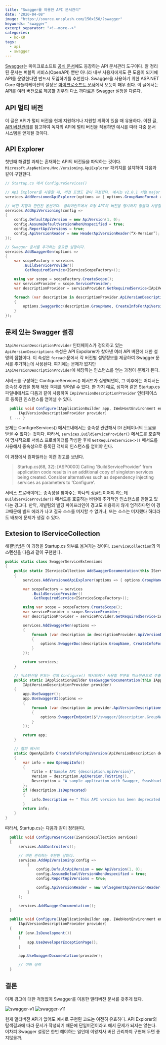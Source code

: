 ```yaml
---
title: "Swagger를 이용한 API 문서관리"
date: "2020-04-08"
image: "https://source.unsplash.com/150x150/?swagger"
keywords: "swagger"
excerpt_separator: "<!--more-->"
categories:
  - ko-KR
tags:
  - api
  - swagger
---
```


[Swagger](https://swagger.io/)는 마이크로소프트 [공식 문서](https://docs.microsoft.com/en-us/aspnet/core/tutorials/getting-started-with-swashbuckle?view=aspnetcore-3.1&tabs=visual-studio)에도 등장하는 API 문서관리 도구이다. 잘 정리된 문서는 퍼블릭 서비스(OpenAPI) 뿐만 아니라 내부 사용자에게도 큰 도움이 되기에 API를 운영한다면 반드시 도입하기를 추천한다. Swagger을 사용하기 위한 ASP.NET Core 애플리케이션의 설정은 [마이크로소프트 문서](https://docs.microsoft.com/en-us/aspnet/core/tutorials/getting-started-with-swashbuckle?view=aspnetcore-3.1&tabs=visual-studio)에서 보듯이 매우 쉽다. 이 글에서는 API를 여러 버전으로 제공할 경우의 다소 까다로운 Swagger 설정을 다룬다.

<!--more-->

## API 멀티 버전

이 글은 API가 멀티 버전을 현재 지원하거나 지원할 계획이 있을 때 유용하다. 이전 글, [API 버전관리](/api-버전관리)를 참고하여 독자의 API에 멀티 버전을 적용하면 예시를 따라 다중 문서 시스템을 얻게될 것이다.

## API Explorer

첫번째 해결할 과제는 혼재하는 API의 버전들을 파악하는 것이다. `Microsoft.AspNetCore.Mvc.Versioning.ApiExplorer` 패키지를 설치하여 다음과 같이 구현한다.

```csharp
// Startup.cs 에서 ConfigureServices()

// Api Explorer를 사용할 때, 버전 포맷도 같이 지정한다. 예시는 v2.0.1 처럼 major.minor.build 포맷을 의미한다.
services.AddVersionedApiExplorer(options => { options.GroupNameFormat = “’v’VVV”; });

// 버전 지정과 관련된 옵션이다. 클라이언트에서 요청 API의 버전을 명시하지 않을때 사용할 기본버전과 어떤 방식(여기서는 헤더)으로 명시하는지 정하고 있다.
services.AddApiVersioning(config =>
{
    config.DefaultApiVersion = new ApiVersion(1, 0);
    config.AssumeDefaultVersionWhenUnspecified = true;
    config.ReportApiVersions = true;
    config.ApiVersionReader = new HeaderApiVersionReader(“X-Version”);
});

// Swagger 문서를 추가하는 중요한 설정이다.
services.AddSwaggerGen(options =>
{
    var scopeFactory = services
        .BuildServiceProvider()
        .GetRequiredService<IServiceScopeFactory>();

    using var scope = scopeFactory.CreateScope();
    var serviceProvider = scope.ServiceProvider;
    var descriptionProvider = serviceProvider.GetRequiredService<IApiVersionDescriptionProvider>();

    foreach (var description in descriptionProvider.ApiVersionDescriptions)
    {
        options.SwaggerDoc(description.GroupName, CreateInfoForApiVersion(description));
    }
});
```

## 문제 있는 Swagger 설정

`IApiVersionDescriptionProvider` 인터페이스가 정의하고 있는 `ApiVersionDescriptions` 속성은 API Expolorer가 찾아낸 여러 API 버전에 대한 설명의 집합이다. 이 속성은 `foreach`문에서 각 버전별 설명정보를 제공하여 Swagger 문서를 추가하는데 사용된다. 여기에는 문제가 없지만 `IApiVersionDescriptionProvider`에 해당하는 인스턴스를 얻는 과정이 문제가 된다.

서비스를 구성하는 ConfigureServices() 메서드가 실행되면야, 그 이후에는 어디서든 종속성 주입을 통해 해당 객체를 얻어낼 수 있다. 한 가지 예로, 심지어 같은 Startup.cs 파일내에서도 다음과 같이 사용하여 `IApiVersionDescriptionProvider` 인터페이스로 등록된 인스턴스를 얻어낼 수 있다.

```csharp
  public void Configure(IApplicationBuilder app, IWebHostEnvironment env,
      IApiVersionDescriptionProvider provider)
  { ... }
```

문제는 ConfigreServices() 메서드내에서는 종속성 관련해서 DI 컨테이너의 도움을 받을 수 없다는 것이다. 따라서, `services.BuildServiceProvider()` 메서드를 호출하여 명시적으로 서비스 프로바이더를 작성한 후에 `GetRequiredService<>()` 메서드를 사용해서 종속성으로 등록된 객체의 인스턴스를 얻어야 한다.

이 과정에서 컴파일러는 이런 경고를 보낸다.

> Startup.cs(68, 32): [ASP0000] Calling 'BuildServiceProvider' from application code results in an additional copy of singleton services being created. Consider alternatives such as dependency injecting services as parameters to 'Configure'.

서비스 프로바이더는 종속성을 찾아주는 하나의 싱글턴이어야 하는데 `BuildServiceProvider()` 메서드를 호출하는 바람에 추가적인 인스턴스를 만들고 있다는 경고다. 만약, 개발팀의 빌딩 파이프라인이 경고도 허용하지 않게 엄격하다면 이 경고때문에 빌드 에러가 나고 결국 소스를 머지할 수 없거나, 또는 소스는 머지했다 하더라도 배포에 문제가 생길 수 있다.

## Extesion to IServiceCollection

해결방법은 이 과정을 Startup.cs 외부로 옮겨가는 것이다. `IServiceCollection`의 익스텐션을 다음과 같이 구현한다.

```csharp
public static class SwaggerServiceExtensions
{
    public static IServiceCollection AddSwaggerDocumentation(this IServiceCollection services)
    {
        services.AddVersionedApiExplorer(options => { options.GroupNameFormat = "'v'VVV"; });

        var scopeFactory = services
            .BuildServiceProvider()
            .GetRequiredService<IServiceScopeFactory>();

        using var scope = scopeFactory.CreateScope();
        var serviceProvider = scope.ServiceProvider;
        var descriptionProvider = serviceProvider.GetRequiredService<IApiVersionDescriptionProvider>();

        services.AddSwaggerGen(options =>
        {
            foreach (var description in descriptionProvider.ApiVersionDescriptions)
            {
                options.SwaggerDoc(description.GroupName, CreateInfoForApiVersion(description));
            }
        });

        return services;
    }

    // 익스텐션을 만드는 김에 Configure() 메서드에서 사용할 부분도 익스텐션으로 추출했다.
    public static IApplicationBuilder UseSwaggerDocumentation(this IApplicationBuilder app,
        IApiVersionDescriptionProvider provider)
    {
        app.UseSwagger();
        app.UseSwaggerUI(options =>
        {
            foreach (var description in provider.ApiVersionDescriptions)
            {
                options.SwaggerEndpoint($"/swagger/{description.GroupName}/swagger.json", description.GroupName.ToUpperInvariant());
            }
        });

        return app;
    }

    // 헬퍼 메서드
    static OpenApiInfo CreateInfoForApiVersion(ApiVersionDescription description)
    {
        var info = new OpenApiInfo()
        {
            Title = $"Sample API {description.ApiVersion}",
            Version = description.ApiVersion.ToString(),
            Description = "A sample application with Swagger, Swashbuckle, and API versioning."
        };
        if (description.IsDeprecated)
        {
            info.Description += " This API version has been deprecated.";
        }
        return info;
    }
}
```

따라서, Startup.cs는 다음과 같이 정리된다.

```csharp
  public void ConfigureServices(IServiceCollection services)
  {
      services.AddControllers();

      // 버전 관리하는 부분만 남았다.
      services.AddApiVersioning(config =>
          {
              config.DefaultApiVersion = new ApiVersion(1, 0);
              config.AssumeDefaultVersionWhenUnspecified = true;
              config.ReportApiVersions = true;

              config.ApiVersionReader = new UrlSegmentApiVersionReader();  new HeaderApiVersionReader("X-version");
          }
      );

      services.AddSwaggerDocumentation();
  }

  public void Configure(IApplicationBuilder app, IWebHostEnvironment env,
      IApiVersionDescriptionProvider provider)
  {
      if (env.IsDevelopment())
      {
          app.UseDeveloperExceptionPage();
      }

      app.UseSwaggerDocumentation(provider);

      // 이하 생략
  }
```

## 결론

이제 경고에 대한 걱정없이 Swagger를 이용한 멀티버전 문서를 갖추게 됐다.

![swagger-v1](../images/api/swagger-v1.png)
![swagger-v11](../images/api/swagger-v11.png)

현재 멀티버전 API가 없어도 예시로 구현된 코드는 여전히 유효하다. API Explorer의 탐색결과에 따라 문서가 작성되기 때문에 단일버전이라고 해서 문제가 되지는 않는다. 어차피 Swagger 설정은 한번 해야하는 일인데 이왕지사 버전 관리까지 구현해 두면 좋지않을까.
